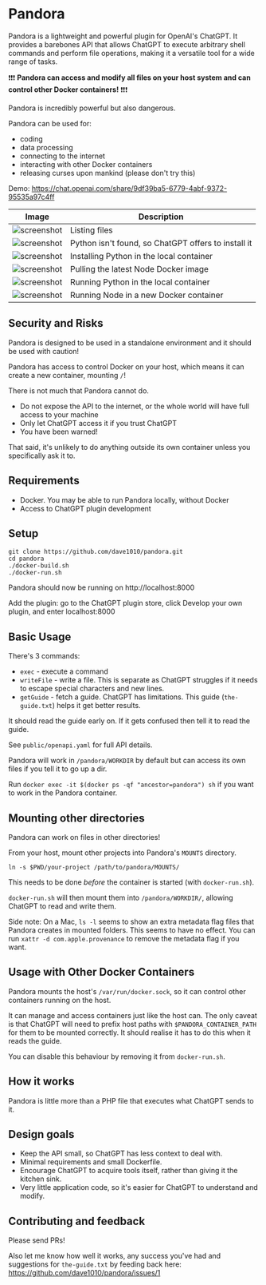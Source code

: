# Pandora

Pandora is a lightweight and powerful plugin for OpenAI's ChatGPT. It provides a barebones API that allows ChatGPT to execute arbitrary shell commands and perform file operations, making it a versatile tool for a wide range of tasks.

❗️❗️❗️ **Pandora can access and modify all files on your host system and can control other Docker containers!** ❗️❗️❗️

Pandora is incredibly powerful but also dangerous.

Pandora can be used for:

* coding
* data processing
* connecting to the internet
* interacting with other Docker containers
* releasing curses upon mankind (please don't try this)

Demo: https://chat.openai.com/share/9df39ba5-6779-4abf-9372-95535a97c4ff

| Image | Description |
| ----- | ----------- |
| ![screenshot](images/demo-1-list-files.png) | Listing files |
| ![screenshot](images/demo-2-problem-solving.png) | Python isn't found, so ChatGPT offers to install it |
| ![screenshot](images/demo-3-installing-packages.png) | Installing Python in the local container |
| ![screenshot](images/demo-6-pulling-node-image.png) | Pulling the latest Node Docker image |
| ![screenshot](images/demo-5-running-python.png) | Running Python in the local container |
| ![screenshot](images/demo-4-running-docker.png) | Running Node in a new Docker container |

## Security and Risks

Pandora is designed to be used in a standalone environment and it should be used with caution!

Pandora has access to control Docker on your host, which means it can create a new container, mounting `/`!

There is not much that Pandora cannot do.

* Do not expose the API to the internet, or the whole world will have full access to your machine
* Only let ChatGPT access it if you trust ChatGPT
* You have been warned!

That said, it's unlikely to do anything outside its own container unless you specifically ask it to.

## Requirements

* Docker. You may be able to run Pandora locally, without Docker
* Access to ChatGPT plugin development

## Setup

    git clone https://github.com/dave1010/pandora.git
    cd pandora
    ./docker-build.sh
    ./docker-run.sh

Pandora should now be running on http://localhost:8000

Add the plugin: go to the ChatGPT plugin store, click Develop your own plugin, and enter localhost:8000

## Basic Usage

There's 3 commands:

* `exec` - execute a command
* `writeFile` - write a file. This is separate as ChatGPT struggles if it needs to escape special characters and new lines.
* `getGuide` - fetch a guide. ChatGPT has limitations. This guide (`the-guide.txt`) helps it get better results.

It should read the guide early on. If it gets confused then tell it to read the guide.

See `public/openapi.yaml` for full API details.

Pandora will work in `/pandora/WORKDIR` by default but can access its own files if you tell it to go up a dir.

Run `docker exec -it $(docker ps -qf "ancestor=pandora") sh` if you want to work in the Pandora container.

## Mounting other directories

Pandora can work on files in other directories!

From your host, mount other projects into Pandora's `MOUNTS` directory.

    ln -s $PWD/your-project /path/to/pandora/MOUNTS/

This needs to be done _before_ the container is started (with `docker-run.sh`).

`docker-run.sh` will then mount them into `/pandora/WORKDIR/`, allowing ChatGPT to read and write them.

Side note: On a Mac, `ls -l` seems to show an extra metadata flag files that Pandora creates in mounted folders. This seems to have no effect. You can run `xattr -d com.apple.provenance` to remove the metadata flag if you want.

## Usage with Other Docker Containers

Pandora mounts the host's `/var/run/docker.sock`, so it can control other containers running on the host.

It can manage and access containers just like the host can. The only caveat is that ChatGPT will need to
prefix host paths with `$PANDORA_CONTAINER_PATH` for them to be mounted correctly. It should realise it has to
do this when it reads the guide.

You can disable this behaviour by removing it from `docker-run.sh`.

## How it works

Pandora is little more than a PHP file that executes what ChatGPT sends to it.

## Design goals

* Keep the API small, so ChatGPT has less context to deal with.
* Minimal requirements and small Dockerfile.
* Encourage ChatGPT to acquire tools itself, rather than giving it the kitchen sink.
* Very little application code, so it's easier for ChatGPT to understand and modify.

## Contributing and feedback

Please send PRs!

Also let me know how well it works, any success you've had and suggestions for `the-guide.txt` by feeding back here: https://github.com/dave1010/pandora/issues/1

